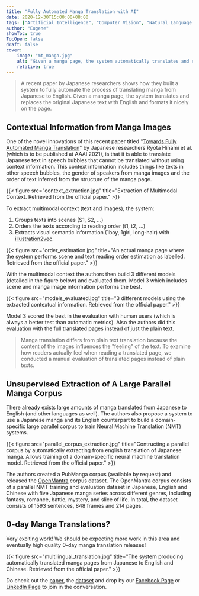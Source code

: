 ```yaml
---
title: "Fully Automated Manga Translation with AI"
date: 2020-12-30T15:00:00+08:00
tags: ["Artificial Intelligence", "Computer Vision", "Natural Language Processing", "Deep Learning", "Machine Translation", "Machine Learning"]
author: "Eugene"
showToc: true
TocOpen: false
draft: false
cover:
    image: "mt_manga.jpg"
    alt: "Given a manga page, the system automatically translates and replaces the original texts from Japanese to English. Retrieved from the official Paper."
    relative: true
---
```


> A recent paper by Japanese researchers shows how they built a system to fully automate the process of translating manga
>from Japanese to English. Given a manga page, the system translates and replaces the original Japanese text with
>English and formats it nicely on the page.

## Contextual Information from Manga Images

One of the novel innovations of this recent paper titled "[Towards Fully Automated Manga Translation](https://arxiv.org/abs/2012.14271)" 
by Japanese researchers Ryota Hinami et al. (which is to be published at AAAI 2021), is that it is able to translate Japanese text 
in speech bubbles that cannot be translated without using context information. This context information includes things 
like texts in other speech bubbles, the gender of speakers from manga images and the order of text inferred from the 
structure of the manga page.

{{< figure src="context_extraction.jpg" title="Extraction of Multimodal Context. Retrieved from the official paper." >}}

To extract multimodal context (text and images), the system:
1. Groups texts into scenes (S1, S2, ...)
2. Orders the texts according to reading order (t1, t2, ...)
3. Extracts visual semantic information (1boy, 1girl, long-hair) with [illustration2vec](https://github.com/rezoo/illustration2vec). 

{{< figure src="order_estimation.jpg" title="An actual manga page where the system performs scene and text reading order estimation as labelled. Retrieved from the official paper." >}}

With the multimodal context the authors then build 3 different models (detailed in the figure below) and evaluated them. 
Model 3 which includes scene and manga image information performs the best.

{{< figure src="models_evaluated.jpg" title="3 different models using the extracted contextual information. Retrieved from the official paper." >}}

Model 3 scored the best in the evaluation with human users (which is always a better test than automatic metrics). Also 
the authors did this evaluation with the full translated pages instead of just the plain text.

>Manga translation differs from plain text translation because the content of the images influences the "feeling" of the text. 
>To examine how readers actually feel when reading a translated page, we conducted a manual evaluation of translated pages 
>instead of plain texts.

## Unsupervised Extraction of A Large Parallel Manga Corpus

There already exists large amounts of manga translated from Japanese to English (and other languages as well). The authors
also propose a system to use a Japanese manga and its English counterpart to build a domain-specific large parallel corpus 
to train Neural Machine Translation (NMT) systems.

{{< figure src="parallel_corpus_extraction.jpg" title="Contructing a parallel corpus by automatically extracting from english translation of Japanese manga. Allows training of a domain-specific neural machine translation model. Retrieved from the official paper." >}}

The authors created a PubManga corpus (available by request) and released the [OpenMantra](https://github.com/mantra-inc/open-mantra-dataset) 
corpus dataset. The OpenMantra corpus consists of a parallel NMT training and evaluation dataset in Japanese, English and Chinese 
with five Japanese manga series across different genres, including fantasy, romance, battle, mystery, and slice of life. 
In total, the dataset consists of 1593 sentences, 848 frames and 214 pages.

## 0-day Manga Translations?

Very exciting work! 
We should be expecting more work in this area and eventually high quality 0-day manga translation releases!

{{< figure src="multilingual_translation.jpg" title="The system producing automatically translated manga pages from Japanese to English and Chinese. Retrieved from the official paper." >}}

Do check out the [paper](https://arxiv.org/abs/2012.14271), the [dataset](https://github.com/mantra-inc/open-mantra-dataset) 
and drop by our [Facebook Page](https://www.facebook.com/MachineLearning.sg) or [LinkedIn Page](https://www.linkedin.com/company/machinelearning-sg) to join in the conversation.
